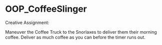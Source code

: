 # OOP_CoffeeSlinger

Creative Assignment:

Maneuver the Coffee Truck to the Snorlaxes to deliver them their morning coffee. Deliver as much coffee as you can before the timer runs out.
